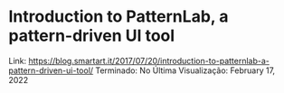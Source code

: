# Introduction to PatternLab, a pattern-driven UI tool

Link: https://blog.smartart.it/2017/07/20/introduction-to-patternlab-a-pattern-driven-ui-tool/
Terminado: No
Última Visualização: February 17, 2022